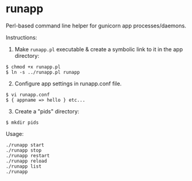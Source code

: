 # runapp

Perl-based command line helper for gunicorn app processes/daemons.

Instructions:

1. Make `runapp.pl` executable & create a symbolic link to it in the app directory:

```
$ chmod +x runapp.pl
$ ln -s ../runapp.pl runapp
```

2. Configure app settings in runapp.conf file.

```
$ vi runapp.conf
$ { appname => hello } etc...
```

3. Create a "pids" directory:

```
$ mkdir pids
```

Usage:

```
./runapp start
./runapp stop
./runapp restart
./runapp reload
./runapp list
./runapp
```